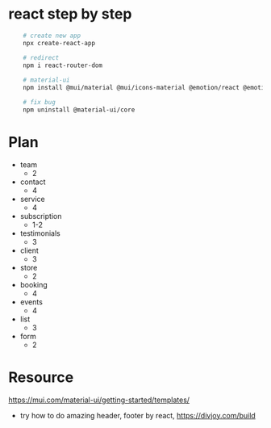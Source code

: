 # react step by step

```Bash
    # create new app
    npx create-react-app

    # redirect
    npm i react-router-dom
    
    # material-ui
    npm install @mui/material @mui/icons-material @emotion/react @emotion/styled 

    # fix bug
    npm uninstall @material-ui/core 
```

# Plan

- team
    - 2
- contact
    - 4
- service
    - 4
- subscription
    - 1-2
- testimonials
    - 3
- client
    - 3
- store
    - 2
- booking
    - 4
- events
    - 4
- list
    - 3
- form
    - 2

# Resource
https://mui.com/material-ui/getting-started/templates/
- try how to do amazing header, footer by react, https://divjoy.com/build